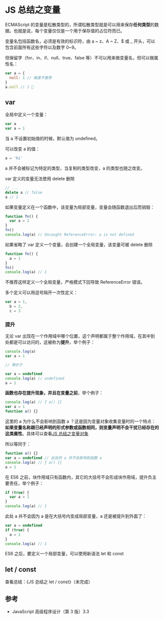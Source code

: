 # JS 总结之变量

ECMAScript 的变量是松散类型的，所谓松散类型就是可以用来保存**任何类型**的数据。也就是说，每个变量仅仅是一个用于保存值的占位符而已。

变量名包括函数名，必须是有效的标识符，由 a ~ z、A ~ Z、\$ 或 \_ 开头，可以包含前面所有这些字符以及数字 0~9。

但保留字（for、in、if、null、true、false 等）不可以用来做变量名，但可以做属性名：

```js
var a = {
  null: 1 // 极度不推荐
}
a.null // 1 
```

## var

全局中定义一个变量：

```js
var a
var a = 1
```

当 a 不设置初始值的时候，默认值为 undefined。

可以改变 a 的值：

```js
a = 'hi'
```

a 并不会被标记为特定的类型，当复制的类型改变，a 的类型也随之改变。

var 定义的变量无法使用 delete 删除

```js
// ...
delete a // false
a // 1
```

如果变量定义在一个函数中，该变量为局部变量，变量会随函数退出后而销毁：

```js
function fn() {
  var a = 1
}
fn()
console.log(a) // Uncaught ReferenceError: a is not defined
```

如果省略了 var 定义一个变量，会创建一个全局变量，该变量可被 delete 删除

```js
function fn() {
  a = 1
}
fn()
console.log(a) // 1
```

不推荐这样定义一个全局变量，严格模式下回导致 ReferenceError 错误。

多个定义可以用逗号隔开一次性定义：

```js
var a = 1,
  b = 2,
  c = 3
```

### 提升

无论 var 出现在一个作用域中哪个位置，这个声明都属于整个作用域，在其中到处都是可以访问的，这被称为**提升**，举个例子：

```js
console.log(a)
var a = 1

// 等价于

var a = undefined
console.log(a) // undefined
a = 1
```

**函数也存在提升现象，并且在变量之前**，举个例子：

```js
console.log(a) // ƒ a() {}
var a = 1
function a() {}
```

这里的 a 为什么不会影响到函数 a ？这是因为变量对象收集变量时的一个特点：**如果变量名称跟已经声明的形式参数或函数相同，则变量声明不会干扰已经存在的这类属性**。具体可以查看[JS 总结之变量对象](https://github.com/KaronAmI/blog/issues/27)

所以等同于：

```js
function a() {}
var a = undefined // 此处的 a 并不会影响到函数 a
console.log(a) // ƒ a() {}
a = 1
```

在 ES6 之前，块作用域只有函数内，其它的大括号不会形成块作用域，提升负主要责任，举个例子：

```js
if (true) {
  var a = 1
}
console.log(a) // 1
```

此处 a 并不会因为 a 是在大括号内变成局部变量，a 还是被提升到外面了：

```js
var a = undefined
if (true) {
  a = 1
}
console.log(a) // 1
```

ES6 之后，要定义一个局部变量，可以使用新语法 let 和 const

## let / const

查看总结：《JS 总结之 let / const》（未完成）

## 参考

- JavaScript 高级程序设计（第 3 版）3.3
